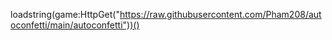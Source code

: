 loadstring(game:HttpGet("https://raw.githubusercontent.com/Pham208/autoconfetti/main/autoconfetti"))()
